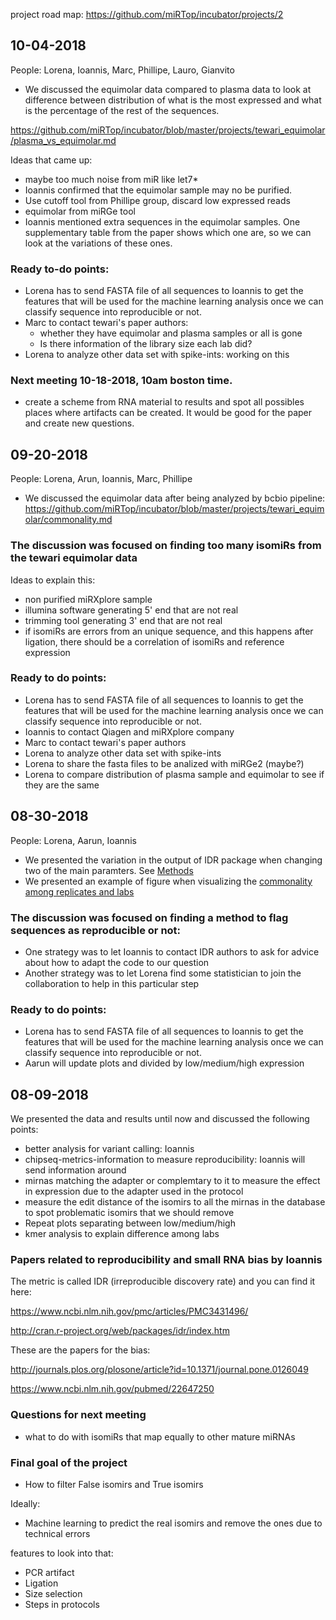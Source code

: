 project road map: https://github.com/miRTop/incubator/projects/2

## 10-04-2018

People: Lorena, Ioannis, Marc, Phillipe, Lauro, Gianvito

* We discussed the equimolar data compared to plasma data to look at difference between distribution of what is the most expressed and what is the percentage of the rest of the sequences.

https://github.com/miRTop/incubator/blob/master/projects/tewari_equimolar/plasma_vs_equimolar.md

Ideas that came up:

* maybe too much noise from miR like let7*
* Ioannis confirmed that the equimolar sample may no be purified. 
* Use cutoff tool from Phillipe group, discard low expressed reads
* equimolar from miRGe tool
* Ioannis mentioned extra sequences in the equimolar samples. One supplementary table from the paper shows which one are, so we can look at the variations of these ones.

### Ready to-do points:

* Lorena has to send FASTA file of all sequences to Ioannis to get the features that will be used for the machine learning analysis once we can classify sequence into reproducible or not.
* Marc to contact tewari's paper authors: 
  * whether they have equimolar and plasma samples or all is gone
  * Is there information of the library size each lab did?
* Lorena to analyze other data set with spike-ints: working on this

### Next meeting 10-18-2018, 10am boston time.

* create a scheme from RNA material to results and spot all possibles places where artifacts can be created. It would be good for the paper and create new questions.

## 09-20-2018

People: Lorena, Arun, Ioannis, Marc, Phillipe

* We discussed the equimolar data after being analyzed by bcbio pipeline: https://github.com/miRTop/incubator/blob/master/projects/tewari_equimolar/commonality.md

### The discussion was focused on finding too many isomiRs from the tewari equimolar data

Ideas to explain this:

* non purified miRXplore sample
* illumina software generating 5' end that are not real
* trimming tool generating 3' end that are not real
* if isomiRs are errors from an unique sequence, and this happens after ligation, there should be a correlation of isomiRs and reference expression

### Ready to do points:

* Lorena has to send FASTA file of all sequences to Ioannis to get the features that will be used for the machine learning analysis once we can classify sequence into reproducible or not.
* Ioannis to contact Qiagen and miRXplore company
* Marc to contact tewari's paper authors
* Lorena to analyze other data set with spike-ints
* Lorena to share the fasta files to be analized with miRGe2 (maybe?)
* Lorena to compare distribution of plasma sample and equimolar to see if they are the same


## 08-30-2018

People: Lorena, Aarun, Ioannis

* We presented the variation in the output of IDR package when changing two of the main paramters. See [Methods](https://github.com/miRTop/incubator/tree/master/projects/tewari#methods)
* We presented an example of figure when visualizing the [commonality among replicates and labs](https://github.com/miRTop/incubator/blob/master/projects/tewari/figures/labs/bcbio.png)

### The discussion was focused on finding a method to flag sequences as reproducible or not:

* One strategy was to let Ioannis to contact IDR authors to ask for advice about how to adapt the code to our question
* Another strategy was to let Lorena find some statistician to join the collaboration to help in this particular step

### Ready to do points:

* Lorena has to send FASTA file of all sequences to Ioannis to get the features that will be used for the machine learning analysis once we can classify sequence into reproducible or not.
* Aarun will update plots and divided by low/medium/high expression


## 08-09-2018

We presented the data and results until now and discussed the following points:

* better analysis for variant calling: Ioannis
* chipseq-metrics-information to measure reproducibility: Ioannis will send information around
* mirnas matching the adapter or complemtary to it to measure the effect in expression due to the adapter used in the protocol
* measure the edit distance of the isomirs to all the mirnas in the database to spot problematic isomirs that we should remove
* Repeat plots separating between low/medium/high
* kmer analysis to explain difference among labs

### Papers related to reproducibility and small RNA bias by Ioannis

The metric is called IDR (irreproducible discovery rate) and you can find it here:

https://www.ncbi.nlm.nih.gov/pmc/articles/PMC3431496/
 
http://cran.r-project.org/web/packages/idr/index.htm

These are the papers for the bias:
 
http://journals.plos.org/plosone/article?id=10.1371/journal.pone.0126049
 
https://www.ncbi.nlm.nih.gov/pubmed/22647250
 

### Questions for next meeting

* what to do with isomiRs that map equally to other mature miRNAs

### Final goal of the project

* How to filter False isomirs and True isomirs

Ideally:

* Machine learning to predict the real isomirs and remove the ones due to technical errors

features to look into that:

* PCR artifact
* Ligation
* Size selection
* Steps in protocols

